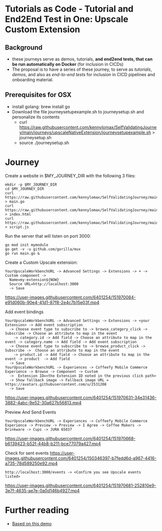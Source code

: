 # Tutorials as Code - Tutorial and End2End Test in One: Upscale Custom Extension

## Background
- these journeys serve as demos, tutorials, **and end2end tests, that can be run automatically on Docker** (for inclusion in CICDs)
- The proposal is to have a series of these journey, to  serve as *tutorials*, *demos*, and also as *end-to-end tests* for inclusion in CICD pipelines and onboarding material.

## Prerequisites for OSX

- install golang: brew install go
- Download the file journeysetupexample.sh to journeysetup.sh and personalize its contents
  - curl https://raw.githubusercontent.com/kennylomax/SelfValidatingJourney/main/journeys/upscaleNativeExtension/journeysetupexample.sh > journeysetup.sh
  - source ./journeysetup.sh

# Journey

Create a website in $MY_JOURNEY_DIR with the following 3 files:
```commands
mkdir -p $MY_JOURNEY_DIR
cd $MY_JOURNEY_DIR
curl https://raw.githubusercontent.com/kennylomax/SelfValidatingJourney/main/journeys/upscaleCustomExtension/material/main.go > main.go
curl https://raw.githubusercontent.com/kennylomax/SelfValidatingJourney/main/journeys/upscaleCustomExtension/material/index.html > index.html
curl https://raw.githubusercontent.com/kennylomax/SelfValidatingJourney/main/journeys/upscaleCustomExtension/material/script.js > script.js
```

Run the server that will listen on port 3000:
```commands
go mod init mymodule
go get -v -u github.com/gorilla/mux
go run main.go &
```

Create a Custom Upscale extension:


```clickpath:CreateCustomExtension
YourUpscaleWorkbenchURL -> Advanced Settings -> Extensions -> + -> Custom component ->
  Name=my-extension${NOW}
  Source URL=http://localhost:3000
  -> Save
``` 



https://user-images.githubusercontent.com/6401254/151970084-e91d060b-90e4-41d1-87f8-2e4c7b15e03f.mp4


Add event bindings



```clickpath:AddEventBindings
YourUpscaleWorkbenchURL -> Advanced Settings -> Extensions -> <your Extension> -> Add event subscription 
  -> Choose event type to subscribe to -> browse_category_click -> Subscribe -> Choose an attribute to map in the event 
    -> category.id -> Add field -> Choose an attribute to map in the event -> category.name -> Add field -> Add event subscription 
  -> Choose event type to subscribe to -> browse_product_click -> Subscribe ->  Choose an attribute to map in the event
    -> product.id -> Add field -> Choose an attribute to map in the event -> product  -> Add field 
  -> Save
YourUpscaleWorkbenchURL -> Experiences -> Coffeefy Mobile Commerce Experience -> Browse -> Component -> Custom 
  ->  Extension ID=<the Extension ID noted in the previous click path>
  -> Show fallback image -> Fallback image URL = https://avatars.githubusercontent.com/u/2531208
  -> Save
``` 


https://user-images.githubusercontent.com/6401254/151970631-34e31436-3882-4abc-9e52-30a627b56813.mp4


Preview And Send Events



```clickpath:@PreviewAndSendEvents
YourUpscaleWorkbenchURL -> Experiences -> Coffeefy Mobile Commerce Experience -> Preview -> Preview -> I Agree -> Coffee Makers -> Drinkware -> Cups -> JURA 65037
```


https://user-images.githubusercontent.com/6401254/151970668-b6139423-b52f-44b8-b211-bce77079a427.mp4


Check for sent events
https://user-images.githubusercontent.com/6401254/150346397-b7fedd6d-a967-4416-a735-78d589250e92.mp4
```clickpath:@CheckForEvents
http://localhost:3000/events -> <Confirm you see Upscale events listed>
```


https://user-images.githubusercontent.com/6401254/151970681-252810e9-3e7f-4635-ae7e-0a0d146b4927.mp4


# Further reading
- [Based on this demo](https://help.sap.com/viewer/0160c41e0de84b218d05bc1185213d1d/SHIP/en-US/f542f9dc2d744b28b471ca6f044d832c.html)
